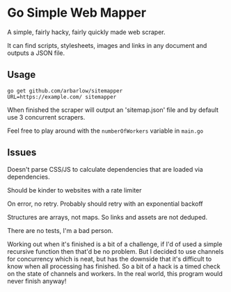 # Go Simple Web Mapper

A simple, fairly hacky, fairly quickly made web scraper.

It can find scripts, stylesheets, images and links in any document and outputs a JSON file.

## Usage
```
go get github.com/arbarlow/sitemapper
URL=https://example.com/ sitemapper
```

When finished the scraper will output an 'sitemap.json' file and by default use 3 concurrent scrapers.

Feel free to play around with the `numberOfWorkers` variable in `main.go`

## Issues
Doesn't parse CSS/JS to calculate dependencies that are loaded via dependencies.

Should be kinder to websites with a rate limiter

On error, no retry. Probably should retry with an exponential backoff

Structures are arrays, not maps. So links and assets are not deduped.

There are no tests, I'm a bad person.

Working out when it's finished is a bit of a challenge, if I'd of used a simple recursive function then that'd be no problem. But I decided to use channels for concurrency which is neat, but has the downside that it's difficult to know when all processing has finished. So a bit of a hack is a timed check on the state of channels and workers. In the real world, this program would never finish anyway!
